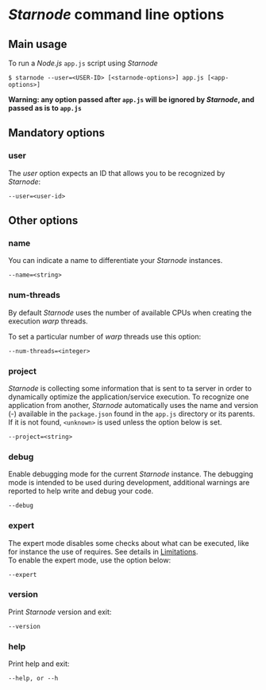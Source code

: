 # _Starnode_ command line options

## Main usage

To run a _Node.js_ `app.js` script using _Starnode_

```
$ starnode --user=<USER-ID> [<starnode-options>] app.js [<app-options>]
```

**Warning: any option passed after `app.js` will be ignored by _Starnode_, and passed as is to `app.js`**

## Mandatory options

### user

The _user_ option expects an ID that allows you to be recognized by _Starnode_:

```
--user=<user-id>
```

## Other options

### name

You can indicate a name to differentiate your _Starnode_ instances.

```
--name=<string>
```

### num-threads

By default _Starnode_ uses the number of available CPUs when creating the execution _warp_ threads.

To set a particular number of _warp_ threads use this option: 

```
--num-threads=<integer>
```

### project

_Starnode_ is collecting some information that is sent to ta server in order to dynamically
optimize the application/service execution. To recognize one application from another, _Starnode_
automatically uses the name and version (<name>-<version>) available in the `package.json` found
in the `app.js` directory or its parents. If it is not found, `<unknown>` is used unless the option
below is set.

```
--project=<string>
```

### debug

Enable debugging mode for the current _Starnode_ instance. The debugging mode is intended to be used during
development, additional warnings are reported to help write and debug your code.

```
--debug
```

### expert

The expert mode disables some checks about what can be executed, like for instance the use of requires.
See details in [Limitations](Limitations.md).   
To enable the expert mode, use the option below:

```
--expert
```

### version

Print _Starnode_ version and exit:

```
--version
```

### help

Print help and exit:

```
--help, or --h
```
